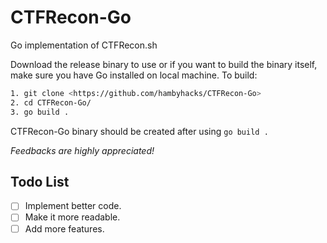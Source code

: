 # CTFRecon-Go

Go implementation of CTFRecon.sh

Download the release binary to use or if you want to build the binary itself, make sure you have Go installed on local machine. To build:

```bash
1. git clone <https://github.com/hambyhacks/CTFRecon-Go>
2. cd CTFRecon-Go/
3. go build .
```

CTFRecon-Go binary should be created after using ``go build .``

*Feedbacks are highly appreciated!*

## Todo List

- [ ] Implement better code.
- [ ] Make it more readable.
- [ ] Add more features.
